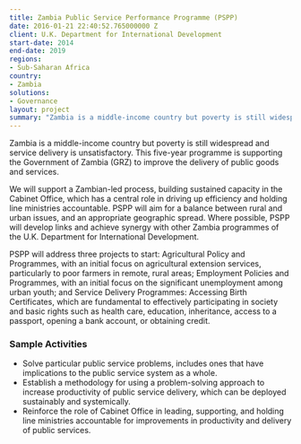 ```yaml
---
title: Zambia Public Service Performance Programme (PSPP)
date: 2016-01-21 22:40:52.765000000 Z
client: U.K. Department for International Development
start-date: 2014
end-date: 2019
regions:
- Sub-Saharan Africa
country:
- Zambia
solutions:
- Governance
layout: project
summary: "Zambia is a middle-income country but poverty is still widespread and service delivery is unsatisfactory. This five-year programme is supporting the Government of Zambia (GRZ) to improve the delivery of public goods and services."
---
```

Zambia is a middle-income country but poverty is still widespread and service delivery is unsatisfactory. This five-year programme is supporting the Government of Zambia (GRZ) to improve the delivery of public goods and services.

We will support a Zambian-led process, building sustained capacity in the Cabinet Office, which has a central role in driving up efficiency and holding line ministries accountable. PSPP will aim for a balance between rural and urban issues, and an appropriate geographic spread. Where possible, PSPP will develop links and achieve synergy with other Zambia programmes of the U.K. Department for International Development.

PSPP will address three projects to start: Agricultural Policy and Programmes, with an initial focus on agricultural extension services, particularly to poor farmers in remote, rural areas; Employment Policies and Programmes, with an initial focus on the significant unemployment among urban youth; and Service Delivery Programmes: Accessing Birth Certificates, which are fundamental to effectively participating in society and basic rights such as health care, education, inheritance, access to a passport, opening a bank account, or obtaining credit.

###  Sample Activities

* Solve particular public service problems, includes ones that have implications to the public service system as a whole.
* Establish a methodology for using a problem-solving approach to increase productivity of public service delivery, which can be deployed sustainably and systemically.
* Reinforce the role of Cabinet Office in leading, supporting, and holding line ministries accountable for improvements in productivity and delivery of public services.
